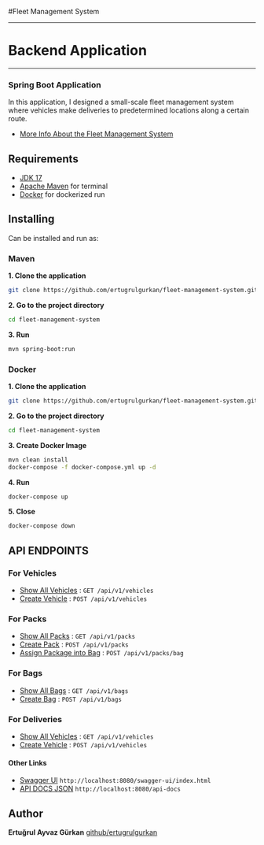 #Fleet Management System
___
# Backend Application
___
### Spring Boot Application

In this application, I designed a small-scale fleet management system where vehicles make deliveries to predetermined locations along a certain route.
* [More Info About the Fleet Management System](docs/api/info.md) 


## Requirements

* [JDK 17](https://www.oracle.com/java/technologies/javase-downloads.html)
* [Apache Maven](https://maven.apache.org/download.cgi) for terminal
* [Docker](https://www.docker.com/) for dockerized run

## Installing
Can be installed and run as:
### Maven
**1. Clone the application**

```bash
git clone https://github.com/ertugrulgurkan/fleet-management-system.git
```
**2. Go to the project directory**
```bash
cd fleet-management-system
```
**3. Run**
```bash
mvn spring-boot:run
```
### Docker
**1. Clone the application**

```bash
git clone https://github.com/ertugrulgurkan/fleet-management-system.git
```
**2. Go to the project directory**
```bash
cd fleet-management-system
```
**3. Create Docker Image**
```bash
mvn clean install
docker-compose -f docker-compose.yml up -d
```
**4. Run**
```bash
docker-compose up
```
**5. Close**
```bash
docker-compose down
```

## API ENDPOINTS

### For Vehicles

* [Show All Vehicles](docs/api/vehicles/list-vehicles.md) : `GET /api/v1/vehicles`
* [Create Vehicle](docs/api/vehicles/create-vehicle.md) : `POST /api/v1/vehicles`

### For Packs

* [Show All Packs](docs/api/packs/list-packs.md) : `GET /api/v1/packs`
* [Create Pack](docs/api/packs/create-pack.md) : `POST /api/v1/packs`
* [Assign Package into Bag](docs/api/packs/create-pack.md) : `POST /api/v1/packs/bag`


### For Bags

* [Show All Bags](docs/api/bags/list-bags.md) : `GET /api/v1/bags`
* [Create Bag](docs/api/bags/create-bag.md) : `POST /api/v1/bags`


### For Deliveries

* [Show All Vehicles](docs/api/vehicles/list-vehicles.md) : `GET /api/v1/vehicles`
* [Create Vehicle](docs/api/vehicles/create-vehicle.md) : `POST /api/v1/vehicles`


#### Other Links
* [Swagger UI](http://localhost:8080/swagger-ui/index.html) `http://localhost:8080/swagger-ui/index.html`
* [API DOCS JSON](http://localhost:8080/api-docs) `http://localhost:8080/api-docs`


## Author
**Ertuğrul Ayvaz Gürkan**
[github/ertugrulgurkan](https://github.com/ertugrulgurkan)
